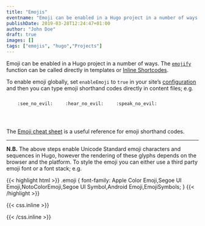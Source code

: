 ```yaml
---
title: "Emojis"
eventname: "Emoji can be enabled in a Hugo project in a number of ways."
publishDate: 2019-03-28T12:24:47+01:00
author: "John Doe"
draft: true
images: []
tags: ["emojis", "hugo","Projects"]
---
```


Emoji can be enabled in a Hugo project in a number of ways. 
The [`emojify`](https://gohugo.io/functions/emojify/) function can be called directly in templates or [Inline Shortcodes](https://gohugo.io/templates/shortcode-templates/#inline-shortcodes). 

To enable emoji globally, set `enableEmoji` to `true` in your site’s [configuration](https://gohugo.io/getting-started/configuration/) and then you can type emoji shorthand codes directly in content files; e.g.

<p>
	<span>
		<span class="emojify">🙈</span>
		<code>:see_no_evil:</code>
	</span>
		<span>
			<span class="emojify">🙉</span>
			<code>:hear_no_evil:</code>
		</span>
	<span>
		<span class="emojify">🙊</span>
		<code>:speak_no_evil:</code>
	</span>
</p>
<br>

The [Emoji cheat sheet](http://www.emoji-cheat-sheet.com/) is a useful reference for emoji shorthand codes.

***

**N.B.** The above steps enable Unicode Standard emoji characters and sequences in Hugo, however the rendering of these glyphs depends on the browser and the platform. To style the emoji you can either use a third party emoji font or a font stack; e.g.

{{< highlight html >}}
.emoji {
font-family: Apple Color Emoji,Segoe UI Emoji,NotoColorEmoji,Segoe UI Symbol,Android Emoji,EmojiSymbols;
}
{{< /highlight >}}

{{< css.inline >}}
<style>
.emojify {
	font-family: Apple Color Emoji,Segoe UI Emoji,NotoColorEmoji,Segoe UI Symbol,Android Emoji,EmojiSymbols;
	font-size: 2rem;
	vertical-align: middle;
}
</style>
{{< /css.inline >}}